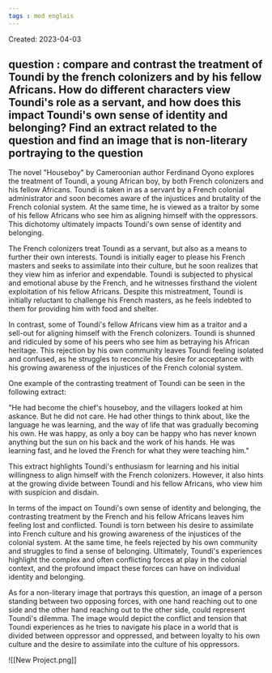 ```yaml
---
tags : mod englais
---
```

Created: 2023-04-03

## **question : compare and contrast the treatment of Toundi by the french colonizers and by his fellow Africans. How do different characters view Toundi's role as a servant, and how does this impact Toundi's own sense of identity and belonging? Find an extract related to the question and find an image that is non-literary portraying to the question**



The novel "Houseboy" by Cameroonian author Ferdinand Oyono explores the treatment of Toundi, a young African boy, by both French colonizers and his fellow Africans. Toundi is taken in as a servant by a French colonial administrator and soon becomes aware of the injustices and brutality of the French colonial system. At the same time, he is viewed as a traitor by some of his fellow Africans who see him as aligning himself with the oppressors. This dichotomy ultimately impacts Toundi's own sense of identity and belonging.

The French colonizers treat Toundi as a servant, but also as a means to further their own interests. Toundi is initially eager to please his French masters and seeks to assimilate into their culture, but he soon realizes that they view him as inferior and expendable. Toundi is subjected to physical and emotional abuse by the French, and he witnesses firsthand the violent exploitation of his fellow Africans. Despite this mistreatment, Toundi is initially reluctant to challenge his French masters, as he feels indebted to them for providing him with food and shelter.

In contrast, some of Toundi's fellow Africans view him as a traitor and a sell-out for aligning himself with the French colonizers. Toundi is shunned and ridiculed by some of his peers who see him as betraying his African heritage. This rejection by his own community leaves Toundi feeling isolated and confused, as he struggles to reconcile his desire for acceptance with his growing awareness of the injustices of the French colonial system.

One example of the contrasting treatment of Toundi can be seen in the following extract:

"He had become the chief's houseboy, and the villagers looked at him askance. But he did not care. He had other things to think about, like the language he was learning, and the way of life that was gradually becoming his own. He was happy, as only a boy can be happy who has never known anything but the sun on his back and the work of his hands. He was learning fast, and he loved the French for what they were teaching him."

This extract highlights Toundi's enthusiasm for learning and his initial willingness to align himself with the French colonizers. However, it also hints at the growing divide between Toundi and his fellow Africans, who view him with suspicion and disdain.

In terms of the impact on Toundi's own sense of identity and belonging, the contrasting treatment by the French and his fellow Africans leaves him feeling lost and conflicted. Toundi is torn between his desire to assimilate into French culture and his growing awareness of the injustices of the colonial system. At the same time, he feels rejected by his own community and struggles to find a sense of belonging. Ultimately, Toundi's experiences highlight the complex and often conflicting forces at play in the colonial context, and the profound impact these forces can have on individual identity and belonging.

As for a non-literary image that portrays this question, an image of a person standing between two opposing forces, with one hand reaching out to one side and the other hand reaching out to the other side, could represent Toundi's dilemma. The image would depict the conflict and tension that Toundi experiences as he tries to navigate his place in a world that is divided between oppressor and oppressed, and between loyalty to his own culture and the desire to assimilate into the culture of his oppressors.


![[New Project.png]]


